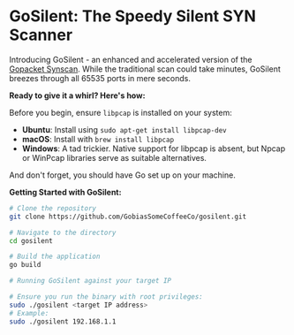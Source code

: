 # GoSilent: The Speedy Silent SYN Scanner

Introducing GoSilent - an enhanced and accelerated version of the [Gopacket Synscan](https://github.com/google/gopacket/blob/master/examples/synscan/main.go). While the traditional scan could take minutes, GoSilent breezes through all 65535 ports in mere seconds.

**Ready to give it a whirl? Here's how:**

Before you begin, ensure `libpcap` is installed on your system:

- **Ubuntu**: Install using `sudo apt-get install libpcap-dev`
- **macOS**: Install with `brew install libpcap`
- **Windows**: A tad trickier. Native support for libpcap is absent, but Npcap or WinPcap libraries serve as suitable alternatives.

And don't forget, you should have Go set up on your machine.

**Getting Started with GoSilent:**

```bash
# Clone the repository
git clone https://github.com/GobiasSomeCoffeeCo/gosilent.git

# Navigate to the directory
cd gosilent

# Build the application
go build

# Running GoSilent against your target IP

# Ensure you run the binary with root privileges:
sudo ./gosilent <target IP address>
# Example:
sudo ./gosilent 192.168.1.1
```

